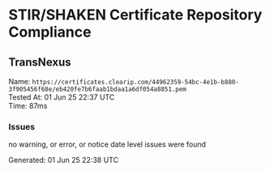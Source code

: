 # STIR/SHAKEN Certificate Repository Compliance

## TransNexus

Name: `https://certificates.clearip.com/44962359-54bc-4e1b-b880-3f905456f68e/eb420fe7b6faab1bdaa1a6df054a8851.pem`\
Tested At: 01 Jun 25 22:37 UTC\
Time: 87ms

### Issues

no warning, or error, or notice date level issues were found

Generated: 01 Jun 25 22:38 UTC